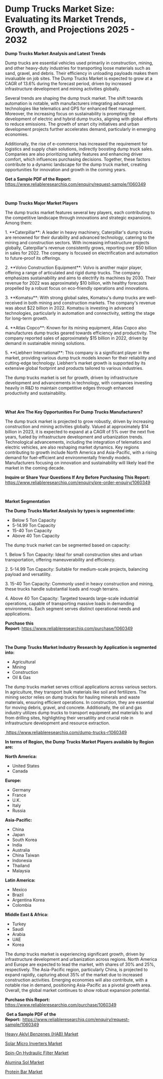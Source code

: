 <p><h1>Dump Trucks Market Size: Evaluating its Market Trends, Growth, and Projections 2025 - 2032</h1></p><p><strong>Dump Trucks Market Analysis and Latest Trends</strong></p>
<p><p>Dump trucks are essential vehicles used primarily in construction, mining, and other heavy-duty industries for transporting loose materials such as sand, gravel, and debris. Their efficiency in unloading payloads makes them invaluable on job sites. The Dump Trucks Market is expected to grow at a CAGR of 13.6% during the forecast period, driven by increased infrastructure development and mining activities globally.</p><p>Several trends are shaping the dump truck market. The shift towards automation is notable, with manufacturers integrating advanced technologies like telematics and GPS for enhanced fleet management. Moreover, the increasing focus on sustainability is prompting the development of electric and hybrid dump trucks, aligning with global efforts to reduce emissions. The growth of smart city initiatives and urban development projects further accelerates demand, particularly in emerging economies.</p><p>Additionally, the rise of e-commerce has increased the requirement for logistics and supply chain solutions, indirectly boosting dump truck sales. Companies are also prioritizing safety features and enhancing driver comfort, which influences purchasing decisions. Together, these factors contribute to a dynamic landscape for the dump truck market, creating opportunities for innovation and growth in the coming years.</p></p>
<p><strong>Get a Sample PDF of the Report:&nbsp;</strong> <a href="https://www.reliableresearchiq.com/enquiry/request-sample/1060349?utm_campaign=1121&utm_medium=2&utm_source=Github&utm_content=ia&utm_term=22032025&utm_id=dump-trucks">https://www.reliableresearchiq.com/enquiry/request-sample/1060349</a></p>
<p>&nbsp;</p>
<p><strong>Dump Trucks Major Market Players</strong></p>
<p><p>The dump trucks market features several key players, each contributing to the competitive landscape through innovations and strategic expansions. Among them:</p><p>1. **Caterpillar**: A leader in heavy machinery, Caterpillar's dump trucks are renowned for their durability and advanced technology, catering to the mining and construction sectors. With increasing infrastructure projects globally, Caterpillar's revenue consistently grows, reporting over $50 billion in sales for 2022. The company is focused on electrification and automation to future-proof its offerings.</p><p>2. **Volvo Construction Equipment**: Volvo is another major player, offering a range of articulated and rigid dump trucks. The company emphasizes sustainability and aims to electrify its machines by 2030. Their revenue for 2022 was approximately $10 billion, with healthy forecasts propelled by a robust focus on eco-friendly operations and innovations.</p><p>3. **Komatsu**: With strong global sales, Komatsu's dump trucks are well-received in both mining and construction markets. The company's revenue was about $22 billion in 2022. Komatsu is investing in advanced technologies, particularly in automation and connectivity, setting the stage for long-term growth.</p><p>4. **Atlas Copco**: Known for its mining equipment, Atlas Copco also manufactures dump trucks geared towards efficiency and productivity. The company reported sales of approximately $15 billion in 2022, driven by demand in sustainable mining solutions.</p><p>5. **Liebherr International**: This company is a significant player in the market, providing various dump truck models known for their reliability and cutting-edge technology. Liebherr’s market growth is supported by its extensive global footprint and products tailored to various industries.</p><p>The dump trucks market is set for growth, driven by infrastructure development and advancements in technology, with companies investing heavily in R&D to maintain competitive edges through enhanced productivity and sustainability.</p></p>
<p>&nbsp;</p>
<p><strong>What Are The Key Opportunities For Dump Trucks Manufacturers?</strong></p>
<p><p>The dump truck market is projected to grow robustly, driven by increasing construction and mining activities globally. Valued at approximately $14 billion in 2023, it is expected to expand at a CAGR of 5% over the next five years, fueled by infrastructure development and urbanization trends. Technological advancements, including the integration of telematics and electric vehicles, are also reshaping market dynamics. Key regions contributing to growth include North America and Asia-Pacific, with a rising demand for fuel-efficient and environmentally friendly models. Manufacturers focusing on innovation and sustainability will likely lead the market in the coming decade.</p></p>
<p><strong>Inquire or Share Your Questions If Any Before Purchasing This Report:</strong> <a href="https://www.reliableresearchiq.com/enquiry/pre-order-enquiry/1060349?utm_campaign=1121&utm_medium=2&utm_source=Github&utm_content=ia&utm_term=22032025&utm_id=dump-trucks">https://www.reliableresearchiq.com/enquiry/pre-order-enquiry/1060349</a></p>
<p>&nbsp;</p>
<p><strong>Market Segmentation</strong></p>
<p><strong>The Dump Trucks Market Analysis by types is segmented into:</strong></p>
<p><ul><li>Below 5 Ton Capacity</li><li>5-14.99 Ton Capacity</li><li>15-40 Ton Capacity</li><li>Above 40 Ton Capacity</li></ul></p>
<p><p>The dump truck market can be segmented based on capacity: </p><p>1. Below 5 Ton Capacity: Ideal for small construction sites and urban transportation, offering maneuverability and efficiency. </p><p>2. 5-14.99 Ton Capacity: Suitable for medium-scale projects, balancing payload and versatility. </p><p>3. 15-40 Ton Capacity: Commonly used in heavy construction and mining, these trucks handle substantial loads and rough terrains. </p><p>4. Above 40 Ton Capacity: Targeted towards large-scale industrial operations, capable of transporting massive loads in demanding environments. Each segment serves distinct operational needs and applications.</p></p>
<p><strong>Purchase this Report:&nbsp;</strong><a href="https://www.reliableresearchiq.com/purchase/1060349?utm_campaign=1121&utm_medium=2&utm_source=Github&utm_content=ia&utm_term=22032025&utm_id=dump-trucks">https://www.reliableresearchiq.com/purchase/1060349</a></p>
<p>&nbsp;</p>
<p><strong>The Dump Trucks Market Industry Research by Application is segmented into:</strong></p>
<p><ul><li>Agricultural</li><li>Mining</li><li>Construction</li><li>Oil & Gas</li></ul></p>
<p><p>The dump trucks market serves critical applications across various sectors. In agriculture, they transport bulk materials like soil and fertilizers. The mining sector relies on dump trucks for hauling minerals and waste materials, ensuring efficient operations. In construction, they are essential for moving debris, gravel, and concrete. Additionally, the oil and gas industry utilizes dump trucks to transport equipment and materials to and from drilling sites, highlighting their versatility and crucial role in infrastructure development and resource extraction.</p></p>
<p><a href="https://www.reliableresearchiq.com/dump-trucks-r1060349?utm_campaign=1121&utm_medium=2&utm_source=Github&utm_content=ia&utm_term=22032025&utm_id=dump-trucks">&nbsp;https://www.reliableresearchiq.com/dump-trucks-r1060349</a></p>
<p><strong>In terms of Region, the Dump Trucks Market Players available by Region are:</strong></p>
<p>
    <p> <strong> North America: </strong>
        <ul>
            <li>United States</li>
            <li>Canada</li>
        </ul>
        </p> 
    <p> <strong> Europe: </strong>
        <ul>
            <li>Germany</li>
            <li>France</li>
            <li>U.K.</li>
            <li>Italy</li>
            <li>Russia</li>
        </ul>
        </p> 
    <p> <strong> Asia-Pacific: </strong>
        <ul>
            <li>China</li>
            <li>Japan</li>
            <li>South Korea</li>
            <li>India</li>
            <li>Australia</li>
            <li>China Taiwan</li>
            <li>Indonesia</li>
            <li>Thailand</li>
            <li>Malaysia</li>
        </ul>
        </p> 
    <p> <strong> Latin America: </strong>
        <ul>
            <li>Mexico</li>
            <li>Brazil</li>
            <li>Argentina Korea</li>
            <li>Colombia</li>
        </ul>
        </p> 
    <p> <strong> Middle East & Africa: </strong>
        <ul>
            <li>Turkey</li>
            <li>Saudi</li>
            <li>Arabia</li>
            <li>UAE</li>
            <li>Korea</li>
        </ul>
    </p>
    </p>
<p><p>The dump trucks market is experiencing significant growth, driven by infrastructure development and urbanization across regions. North America and Europe are expected to lead the market, with shares of 30% and 25%, respectively. The Asia-Pacific region, particularly China, is projected to expand rapidly, capturing about 35% of the market due to increased construction activities. Emerging economies will also contribute, with a notable rise in demand, positioning Asia-Pacific as a pivotal growth area. Overall, the global market continues to show robust expansion potential.</p></p>
<p><strong>Purchase this Report: </strong><a href="https://www.reliableresearchiq.com/purchase/1060349?utm_campaign=1121&utm_medium=2&utm_source=Github&utm_content=ia&utm_term=22032025&utm_id=dump-trucks">https://www.reliableresearchiq.com/purchase/1060349</a></p>
<p>&nbsp;<strong>Get a Sample PDF of the Report:&nbsp;&nbsp;</strong><a href="https://www.reliableresearchiq.com/enquiry/request-sample/1060349?utm_campaign=1121&utm_medium=2&utm_source=Github&utm_content=ia&utm_term=22032025&utm_id=dump-trucks">https://www.reliableresearchiq.com/enquiry/request-sample/1060349</a></p>
<p><strong></strong></p>
<p><p><a href="https://github.com/stohllaackdw/Market-Research-Report-List-1/blob/main/heavy-aklyl-benzenes-hab-market.md?utm_campaign=1121&utm_medium=2&utm_source=Github&utm_content=ia&utm_term=22032025&utm_id=dump-trucks">Heavy Aklyl Benzenes (HAB) Market</a></p><p><a href="https://github.com/catlowdarcys/Market-Research-Report-List-1/blob/main/solar-micro-inverters-market.md?utm_campaign=1121&utm_medium=2&utm_source=Github&utm_content=ia&utm_term=22032025&utm_id=dump-trucks">Solar Micro Inverters Market</a></p><p><a href="https://github.com/bramsklizas/Market-Research-Report-List-1/blob/main/spin-on-hydraulic-filter-market.md?utm_campaign=1121&utm_medium=2&utm_source=Github&utm_content=ia&utm_term=22032025&utm_id=dump-trucks">Spin-On Hydraulic Filter Market</a></p><p><a href="https://github.com/fabinbuddygc/Market-Research-Report-List-1/blob/main/alumina-sol-market.md?utm_campaign=1121&utm_medium=2&utm_source=Github&utm_content=ia&utm_term=22032025&utm_id=dump-trucks">Alumina Sol Market</a></p><p><a href="https://github.com/ridchycarlas/Market-Research-Report-List-1/blob/main/protein-bar-market.md?utm_campaign=1121&utm_medium=2&utm_source=Github&utm_content=ia&utm_term=22032025&utm_id=dump-trucks">Protein Bar Market</a></p></p>